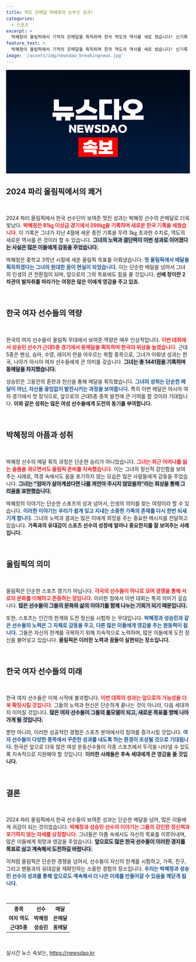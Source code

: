```yaml
---
title: 역도 은메달 박혜정의 눈부신 성과!
categories:
  - 스포츠
excerpt: >
  박혜정이 올림픽에서 기적의 은메달을 획득하며 한국 역도의 역사를 새로 썼습니다! 신기록 299㎏을 달성한 그녀의 응원 뒤에는 아픈 가족의 기억이 자리하고 있습니다. 금메달을 향한 그녀의 도전은 이제 시작입니다!
feature_text: >
  박혜정이 올림픽에서 기적의 은메달을 획득하며 한국 역도의 역사를 새로 썼습니다! 신기록 299㎏을 달성한 그녀의 응원 뒤에는 아픈 가족의 기억이 자리하고 있습니다. 금메달을 향한 그녀의 도전은 이제 시작입니다!
image: '/assets/img/newsdao_breakingnews.jpg'
---
```


<p><img src="/assets/img/newsdao_breakingnews.jpg" alt="koreaapp 속보" /></p>

<h2 data-ke-size="size26">2024 파리 올림픽에서의 쾌거</h2>

<p data-ke-size="size16">&nbsp;</p>

<p>2024 파리 올림픽에서 한국 선수단이 보여준 멋진 성과는 박혜정 선수의 은메달로 더욱 빛났다. <b><span style="color: #ee2323;">박혜정은 81㎏ 이상급 경기에서 299㎏을 기록하며 새로운 한국 기록을 세웠습니다.</span></b> 이 기록은 그녀가 지난 4월에 세운 종전 기록을 무려 3㎏ 초과한 수치로, 역도의 새로운 역사를 쓴 것이라 할 수 있습니다. <b><span style="background-color: #21538527;">그녀의 노력과 결단력이 이번 성과로 이어졌다는 사실은 많은 이들에게 감동을 주었습니다.</span></b></p>

<p>박혜정은 중학교 3학년 시절에 세운 올림픽 목표를 이뤄냈습니다. <b><span style="color: #1a5490;">첫 올림픽에서 메달을 획득하겠다는 그녀의 원대한 꿈이 현실이 되었습니다.</span></b> 이는 단순한 메달을 넘어서 그녀의 인생의 큰 전환점이 되며, 앞으로의 그의 목표에도 힘을 줄 것입니다. <b>선배 장미란 2차관의 발자취를 따라가는 여정은 많은 이에게 영감을 주고 있죠.</b></p>

<p data-ke-size="size16">&nbsp;</p>

<h2 data-ke-size="size26">한국 여자 선수들의 역량</h2>

<p data-ke-size="size16">&nbsp;</p>

<p>한국의 여자 선수들이 올림픽 무대에서 보여준 역량은 매우 인상적입니다. <b><span style="color: #ee2323;">이번 대회에서 성승민 선수가 근대5종 경기에서 동메달을 획득하며 한국의 위상을 높였습니다.</span></b> 근대5종은 펜싱, 승마, 수영, 레이저 런을 아우르는 복합 종목으로, 그녀가 이뤄낸 성과는 한국, 나아가 아시아 여자 선수들에게 큰 의미를 갖습니다. <b><span style="background-color: #21538527;">그녀는 총 1441점을 기록하며 동메달을 차지했습니다.</span></b></p>

<p>성승민은 그동안의 훈련과 헌신을 통해 메달을 획득했습니다. <b><span style="color: #1a5490;">그녀의 성취는 단순한 메달이 아닌, 자신을 끊임없이 발전시키는 과정을 보여줍니다.</span></b> 특히 이번 메달은 아시아 여자 경기에서 첫 장식으로, 앞으로의 근대5종 종목 발전에 큰 기여를 할 것이라 기대됩니다. <b>이와 같은 성취는 많은 여성 선수들에게 도전의 동기를 부여합니다.</b></p>

<p data-ke-size="size16">&nbsp;</p>

<h2 data-ke-size="size26">박혜정의 아픔과 성취</h2>

<p data-ke-size="size16">&nbsp;</p>

<p>박혜정 선수의 메달 획득 과정은 단순한 승리가 아니었습니다. <b><span style="color: #ee2323;">그녀는 최근 어머니를 잃는 슬픔을 겪으면서도 올림픽 준비를 지속했습니다.</span></b> 이는 그녀의 정신적 강인함을 보여주는 사례로, 역경 속에서도 꿈을 포기하지 않는 모습은 많은 사람들에게 감동을 주었습니다. <b><span style="background-color: #21538527;">그녀는 "엄마가 살아계셨다면 나를 껴안아 주시지 않았을까"라는 회상을 통해 그리움을 표현했습니다.</span></b></p>

<p>박혜정의 이야기는 단순한 스포츠의 성과 넘어서, 인생의 의미를 찾는 여정이라 할 수 있습니다. <b><span style="color: #1a5490;">이러한 이야기는 우리가 쉽게 잊고 지내는 소중한 가족의 존재를 다시 한번 되새기게 합니다.</span></b> 그녀의 노력과 결과는 많은 이에게 희망을 주는 중요한 메시지를 전달하고 있습니다. <b>가족과의 유대감이 스포츠 선수의 성장에 얼마나 중요한지를 잘 보여주는 사례입니다.</b></p>

<p data-ke-size="size16">&nbsp;</p>

<h2 data-ke-size="size26">올림픽의 의미</h2>

<p data-ke-size="size16">&nbsp;</p>

<p>올림픽은 단순한 스포츠 경기가 아닙니다. <b><span style="color: #ee2323;">각국의 선수들이 하나로 모여 경쟁을 통해 서로의 문화를 이해하고 존중하는 장입니다.</span></b> 이러한 점에서 이번 대회는 특히 의미가 깊습니다. <b><span style="background-color: #21538527;">많은 선수들이 그들의 문화와 삶의 이야기를 함께 나누는 기회가 되기 때문입니다.</span></b></p>

<p>또한, 스포츠는 인간의 한계와 도전 정신을 시험하 는 무대입니다. <b><span style="color: #1a5490;">박혜정과 성승민과 같은 선수들의 노력은 그 자체로 감동을 주고, 다른 많은 이들에게 영감을 주는 원동력이 됩니다.</span></b> 그들은 자신의 한계를 극복하기 위해 지속적으로 노력하며, 많은 이들에게 도전 정신을 불어넣고 있습니다. <b>올림픽은 이러한 노력과 꿈들이 실현되는 장소입니다.</b></p>

<p data-ke-size="size16">&nbsp;</p>

<h2 data-ke-size="size26">한국 여자 선수들의 미래</h2>

<p data-ke-size="size16">&nbsp;</p>

<p>한국 여자 선수들은 이제 시작에 불과합니다. <b><span style="color: #ee2323;">이번 대회의 성과는 앞으로의 가능성을 더욱 확장시킬 것입니다.</span></b> 그들의 노력과 헌신은 단순하게 끝나는 것이 아니라, 다음 세대까지 이어질 것입니다. <b><span style="background-color: #21538527;">많은 여자 선수들이 그들의 롤모델이 되고, 새로운 목표를 향해 나아가게 될 것입니다.</span></b></p>

<p>뿐만 아니라, 이러한 성공적인 경험은 스포츠 분야에서의 참여를 증가시킬 것입니다. <b><span style="color: #1a5490;">여자 선수들이 다양한 종목에서 꾸준한 성과를 내도록 하는 환경이 조성될 것으로 기대됩니다.</span></b> 한국은 앞으로 더욱 많은 여성 운동선수들이 각종 스포츠에서 두각을 나타낼 수 있도록 지속적으로 지원해야 할 것입니다. <b>이러한 사례들은 후속 세대에게 큰 영감을 줄 것입니다.</b></p>

<p data-ke-size="size16">&nbsp;</p>

<h2 data-ke-size="size26">결론</h2>

<p data-ke-size="size16">&nbsp;</p>

<p>2024 파리 올림픽에서 한국 선수들이 보여준 성과는 단순한 메달을 넘어, 많은 이들에게 귀감이 되는 것이었습니다. <b><span style="color: #ee2323;">박혜정과 성승민 선수의 이야기는 그들의 강인한 정신력과 포기하지 않는 자세를 상징합니다.</span></b> 그녀들은 아픔 속에서도 자신의 목표를 이루어내며, 많은 이들에게 희망과 영감을 주었습니다. <b><span style="background-color: #21538527;">앞으로도 많은 한국 선수들이 이러한 경지를 목표로 삼고 계속해서 도전하길 바랍니다.</span></b></p>

<p>이처럼 올림픽은 단순한 경쟁을 넘어서, 선수들이 자신의 한계를 시험하고, 가족, 친구, 그리고 팬들과의 유대감을 재확인하는 소중한 경험의 장소입니다. <b><span style="color: #1a5490;">우리는 박혜정과 성승민 선수의 성과를 통해 앞으로도 계속해서 더 나은 미래를 만들어갈 수 있음을 깨닫게 됩니다.</span></b></p>

<p data-ke-size="size16">&nbsp;</p>

<table style="width: 100%;">
  <tr>
    <th style="text-align: center;">종목</th>
    <th style="text-align: center;">선수</th>
    <th style="text-align: center;">메달</th>
  </tr>
  <tr>
    <td style="text-align: center; height: 17px;"><b>여자 역도</b></td>
    <td style="text-align: center; height: 17px;"><b>박혜정</b></td>
    <td style="text-align: center; height: 17px;"><b>은메달</b></td>
  </tr>
  <tr>
    <td style="text-align: center; height: 17px;"><b>근대5종</b></td>
    <td style="text-align: center; height: 17px;"><b>성승민</b></td>
    <td style="text-align: center; height: 17px;"><b>동메달</b></td>
  </tr>
</table>

<p data-ke-size="size16">&nbsp;</p>
실시간 뉴스 속보는, <a href="https://newsdao.kr" rel="dofollow">https://newsdao.kr</a>


